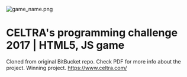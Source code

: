 ![game_name.png](https://bitbucket.org/repo/ngERbAG/images/300376400-game_name.png)

# CELTRA's programming challenge 2017 | HTML5, JS game #

Cloned from original BitBucket repo. Check PDF for more info about the project.
Winning project. https://www.celtra.com/
